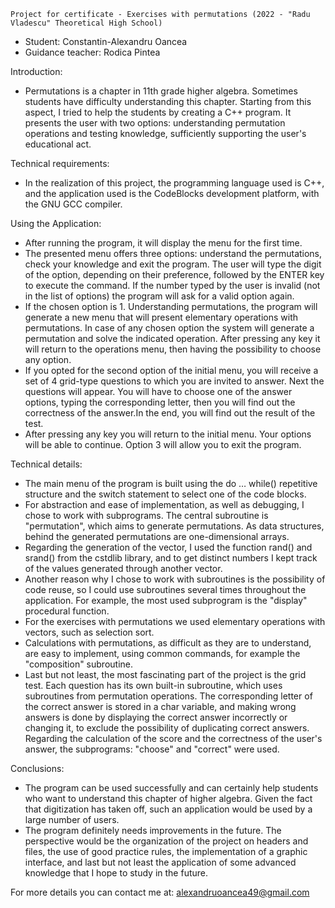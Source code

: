     Project for certificate - Exercises with permutations (2022 - "Radu Vladescu" Theoretical High School)
- Student: Constantin-Alexandru Oancea
- Guidance teacher: Rodica Pintea

Introduction:
- Permutations is a chapter in 11th grade higher algebra. Sometimes students have difficulty understanding this chapter. Starting from this aspect, I tried to help the students by creating a C++ program. It presents the user with two options: understanding permutation operations and testing knowledge, sufficiently supporting the user's educational act.

Technical requirements:
- In the realization of this project, the programming language used is C++, and the application used is the CodeBlocks development platform, with the GNU GCC compiler.

Using the Application:
- After running the program, it will display the menu for the first time.
- The presented menu offers three options: understand the permutations, check your knowledge and exit the program. The user will type the digit of the option, depending on their preference, followed by the ENTER key to execute the command. If the number typed by the user is invalid (not in the list of options) the program will ask for a valid option again.
- If the chosen option is 1. Understanding permutations, the program will generate a new menu that will present elementary operations with permutations. In case of any chosen option the system will generate a permutation and solve the indicated operation. After pressing any key it will return to the operations menu, then having the possibility to choose any option.
- If you opted for the second option of the initial menu, you will receive a set of 4 grid-type questions to which you are invited to answer. Next the questions will appear. You will have to choose one of the answer options, typing the corresponding letter, then you will find out the correctness of the answer.In the end, you will find out the result of the test.
- After pressing any key you will return to the initial menu. Your options will be able to continue. Option 3 will allow you to exit the program.

Technical details:
- The main menu of the program is built using the do … while() repetitive structure and the switch statement to select one of the code blocks.
- For abstraction and ease of implementation, as well as debugging, I chose to work with subprograms. The central subroutine is "permutation", which aims to generate permutations. As data structures, behind the generated permutations are one-dimensional arrays.
- Regarding the generation of the vector, I used the function rand() and srand() from the cstdlib library, and to get distinct numbers I kept track of the values generated through another vector.
- Another reason why I chose to work with subroutines is the possibility of code reuse, so I could use subroutines several times throughout the application. For example, the most used subprogram is the "display" procedural function.
- For the exercises with permutations we used elementary operations with vectors, such as selection sort.
- Calculations with permutations, as difficult as they are to understand, are easy to implement, using common commands, for example the "composition" subroutine.
- Last but not least, the most fascinating part of the project is the grid test. Each question has its own built-in subroutine, which uses subroutines from permutation operations. The corresponding letter of the correct answer is stored in a char variable, and making wrong answers is done by displaying the correct answer incorrectly or changing it, to exclude the possibility of duplicating correct answers. Regarding the calculation of the score and the correctness of the user's answer, the subprograms: "choose" and "correct" were used.

Conclusions:
- The program can be used successfully and can certainly help students who want to understand this chapter of higher algebra. Given the fact that digitization has taken off, such an application would be used by a large number of users.
- The program definitely needs improvements in the future. The perspective would be the organization of the project on headers and files, the use of good practice rules, the implementation of a graphic interface, and last but not least the application of some advanced knowledge that I hope to study in the future.

For more details you can contact me at: alexandruoancea49@gmail.com






